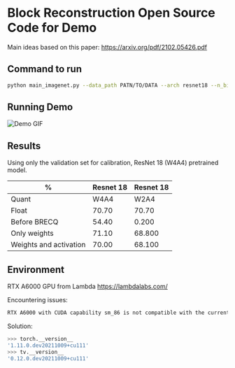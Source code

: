 # Block Reconstruction Open Source Code for Demo
Main ideas based on this paper: https://arxiv.org/pdf/2102.05426.pdf


## Command to run

```bash
python main_imagenet.py --data_path PATN/TO/DATA --arch resnet18 --n_bits_w 4 --channel_wise --n_bits_a 4 --act_quant --test_before_calibration
```
## Running Demo

![Demo GIF](https://github.com/mike-zyz/BRECQ/blob/main/Pictures/ezgif.com-gif-maker.gif)

## Results

Using only the validation set for calibration, ResNet 18 (W4A4) pretrained model.

|          %             | Resnet 18  | Resnet 18 |
|------------------------|------------|-----------|
| Quant                  | W4A4       | W2A4      |
| Float                  |      70.70 | 70.70     |
| Before BRECQ           | 54.40      | 0.200     |
| Only weights           | 71.10      | 68.800    |
| Weights and activation | 70.00      | 68.100    |


## Environment

RTX A6000 GPU from Lambda https://lambdalabs.com/

Encountering issues: 
```bash
RTX A6000 with CUDA capability sm_86 is not compatible with the current PyTorch installation.
```
Solution:
```bash
>>> torch.__version__
'1.11.0.dev20211009+cu111'
>>> tv.__version__
'0.12.0.dev20211009+cu111'
```